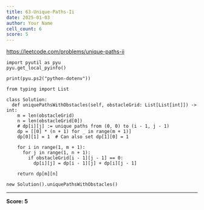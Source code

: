 ```yaml
---
title: 63-Unique-Paths-Ii
date: 2025-01-03
author: Your Name
cell_count: 6
score: 5
---
```


https://leetcode.com/problems/unique-paths-ii


```
import pyutil as pyu
pyu.get_local_pyinfo()
```


```
print(pyu.ps2("python-dotenv"))
```


```
from typing import List
```


```
class Solution:
  def uniquePathsWithObstacles(self, obstacleGrid: List[List[int]]) -> int:
    m = len(obstacleGrid)
    n = len(obstacleGrid[0])
    # dp[i][j] := unique paths from (0, 0) to (i - 1, j - 1)
    dp = [[0] * (n + 1) for _ in range(m + 1)]
    dp[0][1] = 1  # Can also set dp[1][0] = 1

    for i in range(1, m + 1):
      for j in range(1, n + 1):
        if obstacleGrid[i - 1][j - 1] == 0:
          dp[i][j] = dp[i - 1][j] + dp[i][j - 1]

    return dp[m][n]
```


```
new Solution().uniquePathsWithObstacles()
```


---
**Score: 5**